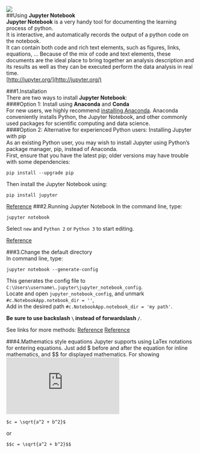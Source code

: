 ![](http://jupyter.org/assets/nav_logo.svg)  
##Using **Jupyter Notebook**  
**Jupyter Notebook** is a very handy tool for documenting the learning process of python.  
It is interactive, and automatically records the output of a python code on the notebook.  
It can contain both code and rich text elements, such as figures, links, equations, ... Because of the mix of code and text elements, these documents are the ideal place to bring together an analysis description and its results as well as they can be executed perform the data analysis in real time.  
[http://jupyter.org/](http://jupyter.org/)  

###1.Installation  
There are two ways to install **Jupyter Notebook**:  
####Option 1: Install using **Anaconda** and **Conda**  
  For new users, we highly recommend [installing Anaconda](https://www.continuum.io/downloads). Anaconda conveniently installs Python, the Jupyter Notebook, and other commonly used packages for scientific computing and data science.  
####Option 2: Alternative for experienced Python users: Installing Jupyter with pip  
  As an existing Python user, you may wish to install Jupyter using Python’s package manager, pip, instead of Anaconda.  
  First, ensure that you have the latest pip; older versions may have trouble with some dependencies:  
  ```
  pip install --upgrade pip
  ```
  Then install the Jupyter Notebook using:  
  ```
  pip install jupyter
  ```
  [Reference](http://jupyter.org/install.html)
###2.Running Jupyter Notebook
 In the command line, type:  
 ```
 jupyter notebook
 ```
 Select `new` and `Python 2` or `Python 3` to start editing.  
 
 [Reference](https://jupyter.readthedocs.io/en/latest/running.html#running)  
 
###3.Change the default directory  
  In command line, type:
  ```
  jupyter notebook --generate-config
  ```
  This generates the config file to `C:\Users\username\.jupyter\jupyter_notebook_config`.  
  Locate and open `jupyter_notebook_config`, and unmark `#c.NotebookApp.notebook_dir = ''`,  
  Add in the desired path `#c.NotebookApp.notebook_dir = 'my path'`.  
  
  **Be sure to use backslash `\` instead of forwardslash `/`**.
  
  See links for more methods: [Reference](http://stackoverflow.com/questions/35254852/how-to-change-jupyter-start-folder) [Reference](http://stackoverflow.com/questions/15680463/change-ipython-working-directory)  

###4.Mathematics style equations
  Jupyter supports using LaTex notations for entering equations. Just add $ before and after the equation for inline mathematics, and $$ for displayed mathematics.
  For showing  
  ![](http://latex.codecogs.com/png.latex?c=%5csqrt%7ba%5e2%2bb%5e2%7d)
  ```
  $c = \sqrt{a^2 + b^2}$
  ```
  or
  ```
  $$c = \sqrt{a^2 + b^2}$$
  ```
  
